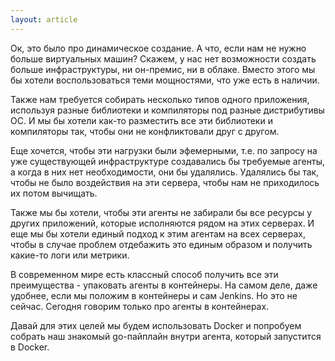 ```yaml
---
layout: article
---
```

Ок, это было про динамическое создание. А что, если нам не нужно больше виртуальных машин? Скажем, у нас нет возможности создать больше инфраструктуры, ни он-премис, ни в облаке. Вместо этого мы бы хотели воспользоваться теми мощностями, что уже есть в наличии.

Также нам требуется собирать несколько типов одного приложения, используя разные библиотеки и компиляторы под разные дистрибутивы ОС. И мы бы хотели как-то разместить все эти библиотеки и компиляторы так, чтобы они не конфликтовали друг с другом.

Еще хочется, чтобы эти нагрузки были эфемерными, т.е. по запросу на уже существующей инфраструктуре создавались бы требуемые агенты, а когда в них нет необходимости, они бы удалялись. Удалялись бы так, чтобы не было воздействия на эти сервера, чтобы нам не приходилось их потом вычищать.

Также мы бы хотели, чтобы эти агенты не забирали бы все ресурсы у других приложений, которые исполняются рядом на этих серверах. И еще мы бы хотели единый подход к этим агентам на всех серверах, чтобы в случае проблем отдебажить это единым образом и получить какие-то логи или метрики.

В современном мире есть классный способ получить все эти преимущества - упаковать агенты в контейнеры. На самом деле, даже удобнее, если мы положим в контейнеры и сам Jenkins. Но это не сейчас. Сегодня говорим только про агенты в контейнерах.

Давай для этих целей мы будем использовать Docker и попробуем собрать наш знакомый go-пайплайн внутри агента, который запустится в Docker.
